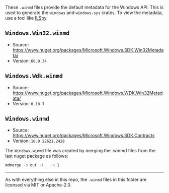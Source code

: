 These `.winmd` files provide the default metadata for the Windows API. This is used to
generate the `windows` and `windows-sys` crates. To view the metadata, use a tool
like [ILSpy](https://github.com/icsharpcode/ILSpy).

## `Windows.Win32.winmd`

- Source: <https://www.nuget.org/packages/Microsoft.Windows.SDK.Win32Metadata/>
- Version: `60.0.34`

## `Windows.Wdk.winmd`

- Source: <https://www.nuget.org/packages/Microsoft.Windows.WDK.Win32Metadata/>
- Version: `0.10.7`

## `Windows.winmd`

- Source: <https://www.nuget.org/packages/Microsoft.Windows.SDK.Contracts>
- Version: `10.0.22621.2428`

The `Windows.winmd` file was created by merging the .winmd files from the last nuget package as follows:

```sh
mdmerge -o out -i . -n 1
```

---

As with everything else in this repo, the `.winmd` files in this folder are licensed via MIT or Apache-2.0.
